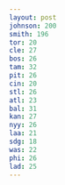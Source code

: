 ```yaml
---
layout: post
johnson: 200
smith: 196
tor: 20
cle: 27
bos: 26
tam: 32
pit: 26
cin: 20
stl: 26
atl: 23
bal: 31
kan: 27
nyy: 26
laa: 21
sdg: 18
was: 22
phi: 26
lad: 25
---
```

